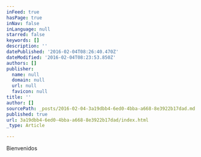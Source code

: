 ```yaml
---
inFeed: true
hasPage: true
inNav: false
inLanguage: null
starred: false
keywords: []
description: ''
datePublished: '2016-02-04T08:26:40.470Z'
dateModified: '2016-02-04T08:23:53.850Z'
authors: []
publisher:
  name: null
  domain: null
  url: null
  favicon: null
title: ''
author: []
sourcePath: _posts/2016-02-04-3a19dbb4-6ed0-4bba-a668-8e3922b17dad.md
published: true
url: 3a19dbb4-6ed0-4bba-a668-8e3922b17dad/index.html
_type: Article

---
```

Bienvenidos